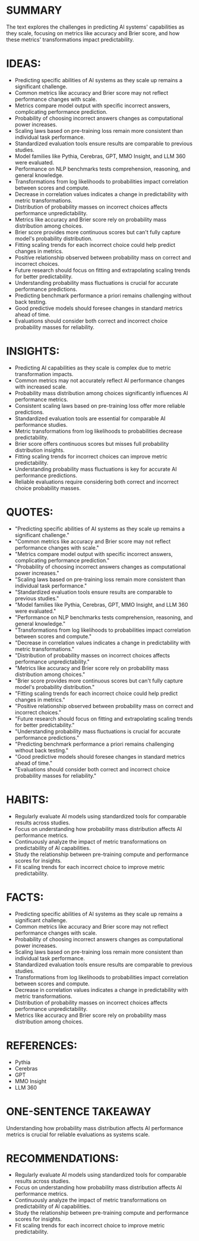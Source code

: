 # SUMMARY
The text explores the challenges in predicting AI systems' capabilities as they scale, focusing on metrics like accuracy and Brier score, and how these metrics' transformations impact predictability.

# IDEAS:
- Predicting specific abilities of AI systems as they scale up remains a significant challenge.
- Common metrics like accuracy and Brier score may not reflect performance changes with scale.
- Metrics compare model output with specific incorrect answers, complicating performance prediction.
- Probability of choosing incorrect answers changes as computational power increases.
- Scaling laws based on pre-training loss remain more consistent than individual task performance.
- Standardized evaluation tools ensure results are comparable to previous studies.
- Model families like Pythia, Cerebras, GPT, MMO Insight, and LLM 360 were evaluated.
- Performance on NLP benchmarks tests comprehension, reasoning, and general knowledge.
- Transformations from log likelihoods to probabilities impact correlation between scores and compute.
- Decrease in correlation values indicates a change in predictability with metric transformations.
- Distribution of probability masses on incorrect choices affects performance unpredictability.
- Metrics like accuracy and Brier score rely on probability mass distribution among choices.
- Brier score provides more continuous scores but can't fully capture model's probability distribution.
- Fitting scaling trends for each incorrect choice could help predict changes in metrics.
- Positive relationship observed between probability mass on correct and incorrect choices.
- Future research should focus on fitting and extrapolating scaling trends for better predictability.
- Understanding probability mass fluctuations is crucial for accurate performance predictions.
- Predicting benchmark performance a priori remains challenging without back testing.
- Good predictive models should foresee changes in standard metrics ahead of time.
- Evaluations should consider both correct and incorrect choice probability masses for reliability.

# INSIGHTS:
- Predicting AI capabilities as they scale is complex due to metric transformation impacts.
- Common metrics may not accurately reflect AI performance changes with increased scale.
- Probability mass distribution among choices significantly influences AI performance metrics.
- Consistent scaling laws based on pre-training loss offer more reliable predictions.
- Standardized evaluation tools are essential for comparable AI performance studies.
- Metric transformations from log likelihoods to probabilities decrease predictability.
- Brier score offers continuous scores but misses full probability distribution insights.
- Fitting scaling trends for incorrect choices can improve metric predictability.
- Understanding probability mass fluctuations is key for accurate AI performance predictions.
- Reliable evaluations require considering both correct and incorrect choice probability masses.

# QUOTES:
- "Predicting specific abilities of AI systems as they scale up remains a significant challenge."
- "Common metrics like accuracy and Brier score may not reflect performance changes with scale."
- "Metrics compare model output with specific incorrect answers, complicating performance prediction."
- "Probability of choosing incorrect answers changes as computational power increases."
- "Scaling laws based on pre-training loss remain more consistent than individual task performance."
- "Standardized evaluation tools ensure results are comparable to previous studies."
- "Model families like Pythia, Cerebras, GPT, MMO Insight, and LLM 360 were evaluated."
- "Performance on NLP benchmarks tests comprehension, reasoning, and general knowledge."
- "Transformations from log likelihoods to probabilities impact correlation between scores and compute."
- "Decrease in correlation values indicates a change in predictability with metric transformations."
- "Distribution of probability masses on incorrect choices affects performance unpredictability."
- "Metrics like accuracy and Brier score rely on probability mass distribution among choices."
- "Brier score provides more continuous scores but can't fully capture model's probability distribution."
- "Fitting scaling trends for each incorrect choice could help predict changes in metrics."
- "Positive relationship observed between probability mass on correct and incorrect choices."
- "Future research should focus on fitting and extrapolating scaling trends for better predictability."
- "Understanding probability mass fluctuations is crucial for accurate performance predictions."
- "Predicting benchmark performance a priori remains challenging without back testing."
- "Good predictive models should foresee changes in standard metrics ahead of time."
- "Evaluations should consider both correct and incorrect choice probability masses for reliability."

# HABITS:
- Regularly evaluate AI models using standardized tools for comparable results across studies.
- Focus on understanding how probability mass distribution affects AI performance metrics.
- Continuously analyze the impact of metric transformations on predictability of AI capabilities.
- Study the relationship between pre-training compute and performance scores for insights.
- Fit scaling trends for each incorrect choice to improve metric predictability.

# FACTS:
- Predicting specific abilities of AI systems as they scale up remains a significant challenge.
- Common metrics like accuracy and Brier score may not reflect performance changes with scale.
- Probability of choosing incorrect answers changes as computational power increases.
- Scaling laws based on pre-training loss remain more consistent than individual task performance.
- Standardized evaluation tools ensure results are comparable to previous studies.
- Transformations from log likelihoods to probabilities impact correlation between scores and compute.
- Decrease in correlation values indicates a change in predictability with metric transformations.
- Distribution of probability masses on incorrect choices affects performance unpredictability.
- Metrics like accuracy and Brier score rely on probability mass distribution among choices.

# REFERENCES:
- Pythia
- Cerebras
- GPT
- MMO Insight
- LLM 360

# ONE-SENTENCE TAKEAWAY
Understanding how probability mass distribution affects AI performance metrics is crucial for reliable evaluations as systems scale.

# RECOMMENDATIONS:
- Regularly evaluate AI models using standardized tools for comparable results across studies.
- Focus on understanding how probability mass distribution affects AI performance metrics.
- Continuously analyze the impact of metric transformations on predictability of AI capabilities.
- Study the relationship between pre-training compute and performance scores for insights.
- Fit scaling trends for each incorrect choice to improve metric predictability.